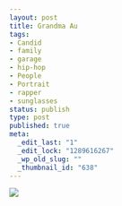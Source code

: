 ```yaml
---
layout: post
title: Grandma Au
tags:
- Candid
- family
- garage
- hip-hop
- People
- Portrait
- rapper
- sunglasses
status: publish
type: post
published: true
meta:
  _edit_last: "1"
  _edit_lock: "1289616267"
  _wp_old_slug: ""
  _thumbnail_id: "638"
---
```

![](https://lh5.googleusercontent.com/-xU4AbF1jjOg/UZXY2ajTf2I/AAAAAAAAAOM/YmmDL9pdg1c/w855-h570-no/Grandma-Au-in-sunglasses-looks-like-rap-video.jpg)
